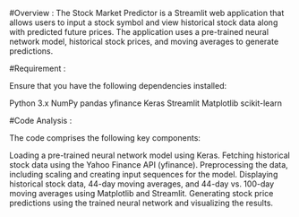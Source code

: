 #Overview :
The Stock Market Predictor is a Streamlit web application that allows users to input a stock symbol and view historical stock data along with predicted future prices. The application uses a pre-trained neural network model, historical stock prices, and moving averages to generate predictions.

#Requirement :

Ensure that you have the following dependencies installed:

Python 3.x
NumPy
pandas
yfinance
Keras
Streamlit
Matplotlib
scikit-learn

#Code Analysis :

The code comprises the following key components:

Loading a pre-trained neural network model using Keras.
Fetching historical stock data using the Yahoo Finance API (yfinance).
Preprocessing the data, including scaling and creating input sequences for the model.
Displaying historical stock data, 44-day moving averages, and 44-day vs. 100-day moving averages using Matplotlib and Streamlit.
Generating stock price predictions using the trained neural network and visualizing the results.
